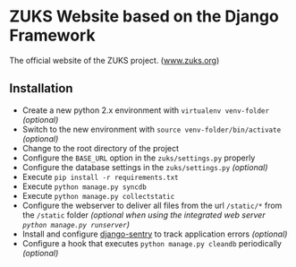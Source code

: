 # ZUKS Website based on the Django Framework
The official website of the ZUKS project. (www.zuks.org)

## Installation
- Create a new python 2.x environment with `virtualenv venv-folder` _(optional)_
- Switch to the new environment with `source venv-folder/bin/activate` _(optional)_
- Change to the root directory of the project
- Configure the `BASE_URL` option in the `zuks/settings.py` properly
- Configure the database settings in the `zuks/settings.py` _(optional)_
- Execute `pip install -r requirements.txt`
- Execute `python manage.py syncdb`
- Execute `python manage.py collectstatic`
- Configure the webserver to deliver all files from the url `/static/*` from the `/static` folder _(optional when using the integrated web server `python manage.py runserver`)_
- Install and configure [django-sentry](https://sentry.readthedocs.org/en/v1.13.5/install/index.html) to track application errors _(optional)_
- Configure a hook that executes `python manage.py cleandb` periodically _(optional)_
